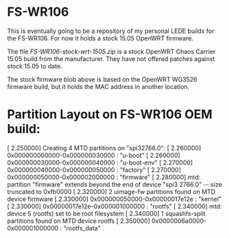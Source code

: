 # FS-WR106

This is eventually going to be a repository of my personal LEDE builds for the FS-WR106.  For now it holds a stock 15.05 OpenWRT firmware.

The file *FS-WR106-stock-wrt-1505.zip* is a stock OpenWRT Chaos Carrier 15.05 build from the manufacturer.  They have not offered patches against stock 15.05 to date.

The stock firmware blob above is based on the OpenWRT WG3526 firmware build, but it holds the MAC address in another location.

# Partition Layout on FS-WR106 OEM build:

[    2.250000] Creating 4 MTD partitions on "spi32766.0":
[    2.260000] 0x000000000000-0x000000030000 : "u-boot"
[    2.260000] 0x000000030000-0x000000040000 : "u-boot-env"
[    2.270000] 0x000000040000-0x000000050000 : "factory"
[    2.270000] 0x000000050000-0x000002000000 : "firmware"
[    2.280000] mtd: partition "firmware" extends beyond the end of device "spi3
2766.0" -- size truncated to 0xfb0000
[    2.320000] 2 uimage-fw partitions found on MTD device firmware
[    2.330000] 0x000000050000-0x00000017e12e : "kernel"
[    2.330000] 0x00000017e12e-0x000001000000 : "rootfs"
[    2.340000] mtd: device 5 (rootfs) set to be root filesystem
[    2.340000] 1 squashfs-split partitions found on MTD device rootfs
[    2.350000] 0x0000006a0000-0x000001000000 : "rootfs_data"

